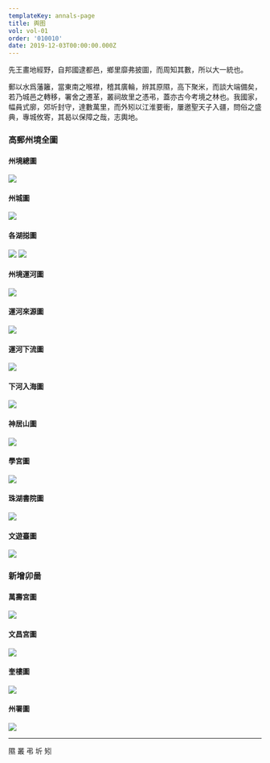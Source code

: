 ```yaml
---
templateKey: annals-page
title: 舆图
vol: vol-01
order: '010010'
date: 2019-12-03T00:00:00.000Z
---
```


先王畫地經野，自邦國逮都邑，鄉里靡弗披圖，而周知其數，所以大一統也。

郵以水爲藩籬，當東南之喉襟，稽其廣輪，辨其原隰，高下聚米，而談大端備矣，若乃城邑之轉移，署舍之遷革，叢祠故里之憑弔，蓋亦古今考境之林也。我國家，幅員式廓，郊圻封守，達數萬里，而外矧以江淮要衝，屢邀聖天子入疆，問俗之盛典，專城攸寄，其曷以保障之哉，志輿地。

### 高郵州境全圖

#### 州境總圖

<img src="http://q1gbvecrx.bkt.clouddn.com/gyz/yt01.png">

#### 州城圖

<img src="http://q1gbvecrx.bkt.clouddn.com/gyz/yt02.png">

#### 各湖搃圖

<img src="http://q1gbvecrx.bkt.clouddn.com/gyz/yt03.png">

<img src="http://q1gbvecrx.bkt.clouddn.com/gyz/yt04.png">

#### 州境運河圖

<img src="http://q1gbvecrx.bkt.clouddn.com/gyz/yt05.png">

#### 運河來源圖

<img src="http://q1gbvecrx.bkt.clouddn.com/gyz/yt06.png">

#### 運河下流圖

<img src="http://q1gbvecrx.bkt.clouddn.com/gyz/yt07.png">

#### 下河入海圖

<img src="http://q1gbvecrx.bkt.clouddn.com/gyz/yt08.png">

#### 神居山圖

<img src="http://q1gbvecrx.bkt.clouddn.com/gyz/yt09.png">

#### 學宮圖

<img src="http://q1gbvecrx.bkt.clouddn.com/gyz/yt10.png">

#### 珠湖書院圖

<img src="http://q1gbvecrx.bkt.clouddn.com/gyz/yt11.png">

#### 文遊臺圖

<img src="http://q1gbvecrx.bkt.clouddn.com/gyz/yt12.png">

### 新增卯啚

#### 萬壽宮圖

<img src="http://q1gbvecrx.bkt.clouddn.com/gyz/yt13.png">

#### 文昌宮圖

<img src="http://q1gbvecrx.bkt.clouddn.com/gyz/yt14.png">

#### 奎樓圖

<img src="http://q1gbvecrx.bkt.clouddn.com/gyz/yt15.png">

#### 州署圖

<img src="http://q1gbvecrx.bkt.clouddn.com/gyz/yt16.png">

<br>

---

隰 叢 弔 圻 矧